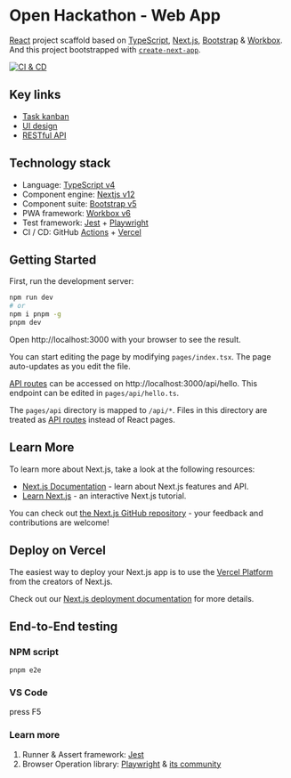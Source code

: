# Open Hackathon - Web App

[React][1] project scaffold based on [TypeScript][2], [Next.js][3], [Bootstrap][4] & [Workbox][5]. And this project bootstrapped with [`create-next-app`][6].

[![CI & CD](https://github.com/kaiyuanshe/OpenHackathon-Web/actions/workflows/main.yml/badge.svg)][8]

## Key links

- [Task kanban](https://github.com/orgs/kaiyuanshe/projects/4?fullscreen=true)
- [UI design](https://www.figma.com/file/HKPV8IB4kxrAVAuuSBZKd1/Open-Hackathon)
- [RESTful API](https://hackathon-api.kaiyuanshe.cn/swagger/)

## Technology stack

- Language: [TypeScript v4][2]
- Component engine: [Nextjs v12][3]
- Component suite: [Bootstrap v5][4]
- PWA framework: [Workbox v6][5]
- Test framework: [Jest][9] + [Playwright][10]
- CI / CD: GitHub [Actions][11] + [Vercel][12]

## Getting Started

First, run the development server:

```bash
npm run dev
# or
npm i pnpm -g
pnpm dev
```

Open http://localhost:3000 with your browser to see the result.

You can start editing the page by modifying `pages/index.tsx`. The page auto-updates as you edit the file.

[API routes][13] can be accessed on http://localhost:3000/api/hello. This endpoint can be edited in `pages/api/hello.ts`.

The `pages/api` directory is mapped to `/api/*`. Files in this directory are treated as [API routes][13] instead of React pages.

## Learn More

To learn more about Next.js, take a look at the following resources:

- [Next.js Documentation][14] - learn about Next.js features and API.
- [Learn Next.js][15] - an interactive Next.js tutorial.

You can check out [the Next.js GitHub repository][16] - your feedback and contributions are welcome!

## Deploy on Vercel

The easiest way to deploy your Next.js app is to use the [Vercel Platform][12] from the creators of Next.js.

Check out our [Next.js deployment documentation][17] for more details.

## End-to-End testing

### NPM script

```shell
pnpm e2e
```

### VS Code

press <key>F5</key>

### Learn more

1. Runner & Assert framework: [Jest][9]
2. Browser Operation library: [Playwright][10] & [its community][18]

[1]: https://reactjs.org/
[2]: https://www.typescriptlang.org/
[3]: https://nextjs.org/
[4]: https://getbootstrap.com/
[5]: https://developers.google.com/web/tools/workbox
[6]: https://github.com/vercel/next.js/tree/canary/packages/create-next-app
[8]: https://github.com/kaiyuanshe/OpenHackathon-Web/actions/workflows/main.yml
[9]: https://jestjs.io/
[10]: https://playwright.dev/
[11]: https://github.com/features/actions
[12]: https://vercel.com/new?utm_medium=default-template&filter=next.js&utm_source=create-next-app&utm_campaign=create-next-app-readme
[13]: https://nextjs.org/docs/api-routes/introduction
[14]: https://nextjs.org/docs
[15]: https://nextjs.org/learn
[16]: https://github.com/vercel/next.js/
[17]: https://nextjs.org/docs/deployment
[18]: https://playwright.tech/
